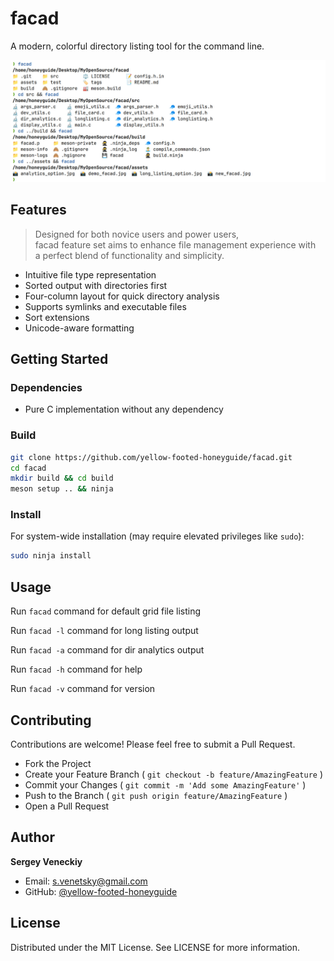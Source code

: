 # facad

A modern, colorful directory listing tool for the command line.

![facad in action](assets/new_facad.jpg)

## Features
> Designed for both novice users and power users,<br>
> facad feature set aims to enhance file management experience with<br>
> a perfect blend of functionality and simplicity.

- Intuitive file type representation 
- Sorted output with directories first
- Four-column layout for quick directory analysis
- Supports symlinks and executable files
- Sort extensions
- Unicode-aware formatting 


## Getting Started
### Dependencies
- Pure C implementation without any dependency

### Build 
```bash
git clone https://github.com/yellow-footed-honeyguide/facad.git
cd facad
mkdir build && cd build
meson setup .. && ninja
```

### Install
For system-wide installation (may require elevated privileges like `sudo`):
```bash
sudo ninja install
```

## Usage

Run `facad` command for default grid file listing

Run `facad -l` command for long listing output

Run `facad -a` command for dir analytics output

Run `facad -h` command for help

Run `facad -v` command for version


## Contributing

Contributions are welcome! Please feel free to submit a Pull Request.

- Fork the Project
- Create your Feature Branch ( `git checkout -b feature/AmazingFeature` )
- Commit your Changes ( `git commit -m 'Add some AmazingFeature'` )
- Push to the Branch ( `git push origin feature/AmazingFeature` )
- Open a Pull Request

## Author
**Sergey Veneckiy**
- Email: s.venetsky@gmail.com
- GitHub: [@yellow-footed-honeyguide](https://github.com/yellow-footed-honeyguide)


## License
Distributed under the MIT License. See LICENSE for more information.
